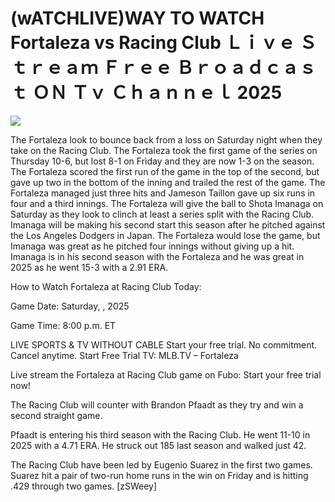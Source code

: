 # (wATCHLIVE)WAY TO WATCH Fortaleza vs Racing Club Ｌｉｖｅ Ｓｔｒｅａｍ Ｆｒｅｅ Ｂｒｏａｄｃａｓｔ ＯＮ Ｔｖ Ｃｈａｎｎｅｌ  2025  
  
  
[![](https://i.imgur.com/qSNzIqt.png)](https://movie.rssnews.media/CNVnDhK.php)  
  
The Fortaleza look to bounce back from a loss on Saturday night when they take on the Racing Club. The Fortaleza took the first game of the series on Thursday 10-6, but lost 8-1 on Friday and they are now 1-3 on the season. The Fortaleza scored the first run of the game in the top of the second, but gave up two in the bottom of the inning and trailed the rest of the game. The Fortaleza managed just three hits and Jameson Taillon gave up six runs in four and a third innings. The Fortaleza will give the ball to Shota Imanaga on Saturday as they look to clinch at least a series split with the Racing Club. Imanaga will be making his second start this season after he pitched against the Los Angeles Dodgers in Japan. The Fortaleza would lose the game, but Imanaga was great as he pitched four innings without giving up a hit. Imanaga is in his second season with the Fortaleza and he was great in 2025 as he went 15-3 with a 2.91 ERA.

How to Watch Fortaleza at Racing Club Today:

Game Date: Saturday, , 2025

Game Time: 8:00 p.m. ET

LIVE SPORTS & TV WITHOUT CABLE
Start your free trial. No commitment. Cancel anytime.
Start Free Trial
TV: MLB.TV – Fortaleza

Live stream the Fortaleza at Racing Club game on Fubo: Start your free trial now!

The Racing Club will counter with Brandon Pfaadt as they try and win a second straight game.

Pfaadt is entering his third season with the Racing Club. He went 11-10 in 2025 with a 4.71 ERA. He struck out 185 last season and walked just 42.

The Racing Club have been led by Eugenio Suarez in the first two games. Suarez hit a pair of two-run home runs in the win on Friday and is hitting .429 through two games. [zSWeey]